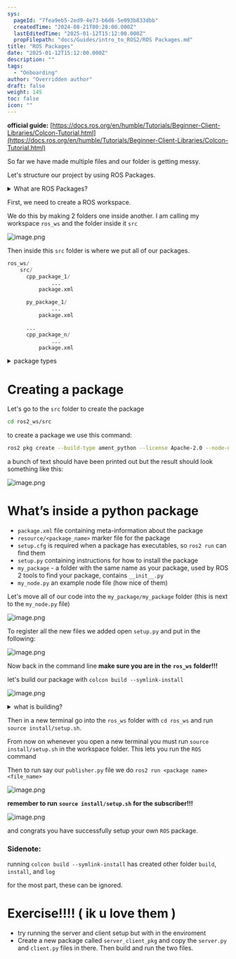 ```yaml
---
sys:
  pageId: "7fea9eb5-2ed9-4e73-b6d6-5e093b833dbb"
  createdTime: "2024-08-21T00:28:00.000Z"
  lastEditedTime: "2025-01-12T15:12:00.000Z"
  propFilepath: "docs/Guides/intro_to_ROS2/ROS Packages.md"
title: "ROS Packages"
date: "2025-01-12T15:12:00.000Z"
description: ""
tags:
  - "Onboarding"
author: "Overridden author"
draft: false
weight: 145
toc: false
icon: ""
---
```


**official guide:** [https://docs.ros.org/en/humble/Tutorials/Beginner-Client-Libraries/Colcon-Tutorial.html](https://docs.ros.org/en/humble/Tutorials/Beginner-Client-Libraries/Colcon-Tutorial.html)

So far we have made multiple files and our folder is getting messy.

Let's structure our project by using ROS Packages.

<details>

<summary>What are ROS Packages?</summary>

ROS Packages are, as the name implies, packages of code that are highly sharable between ROS developers.

They consist of a folder, `package.xml` file, and source code

```python
      cpp_package_1/
		      ... imagine much code files here ..
          package.xml
```

</details>

First, we need to create a ROS workspace.

We do this by making 2 folders one inside another. I am calling my workspace `ros_ws` and the folder inside it `src`

![image.png](https://prod-files-secure.s3.us-west-2.amazonaws.com/d518164a-d88e-44d1-a4ee-3adb3bd8bce0/70706947-fd18-4537-a67b-e12946812d31/image.png?X-Amz-Algorithm=AWS4-HMAC-SHA256&X-Amz-Content-Sha256=UNSIGNED-PAYLOAD&X-Amz-Credential=ASIAZI2LB466Q2R2TSP3%2F20250525%2Fus-west-2%2Fs3%2Faws4_request&X-Amz-Date=20250525T131736Z&X-Amz-Expires=3600&X-Amz-Security-Token=IQoJb3JpZ2luX2VjEGMaCXVzLXdlc3QtMiJIMEYCIQDu93kkyW0nRs5dGAiAOQjUWhaP3QAuGk8JOcxDMhV0CQIhALcbM25%2FsLbVVAQFgK7BVLS%2BbH3NHo2Dvszs3KNW0EipKv8DCCsQABoMNjM3NDIzMTgzODA1IgxMQSeOMnY8O7Tgo5wq3APeEmsQHaA9N9aaY3gZFg6oZPz0fnNs4E9GMqxjjoZdkUMhUsbSSfpOZyuBv6gouuMbqbat7rZyGa0HHcIxqHxSWM93u8x8qg6YBIzCYQaq36k1cv9lKpzSiAFhImRHKxnAEsBkMg6jPKISCo01svUKaTLmOdowmpEXwTxWXh382LtdL%2BNsPpJLKqdVTcZrzfWeiiy0FecRXXJzcKYp9Zb0q4tI%2FDxSFL7hPhIotn3Veno%2F5PkOsGbELt9xMXHEsEmhGs%2BUFEABtqsfuLX1EgYkBKXUqz2fgowtlU%2FSGP7sYmFcgiweb1pIVEZ32mm9avayhRHZvHcUDXOWyoDeewuBV3Yuqb5za976q%2F1mRt9ux%2BrkgWEvDd%2FCJ%2B6wo5HC6AetSZcXEE9Z9PJxM76c0dv6ujib1dMrytcfrqQp4bFqQpWebhpm1uIOiIIm8JAB9lCGGpgCsSdKYDJARN80%2BUOCQaW4cbMHO6hwJVaIZNNSeb0lQNIo%2FEmLxmYmSYLp7XfL4yVF6J37cr3aGZkn61zyic2e2j4IGAoLEKPzQ4v9zDkZIcFRirvDV%2BB6Gdql0vLOEO0iWtaSxivSNLogYW%2B8SO8YLKwFvxZlfoYmXPnVXx2PEN%2Fo7oIAsn2p6DCL3svBBjqkAdv%2B%2B6QrMB8xYQeYgrepf226SrjA%2FKBXWL7OnSZKfy52dY0GbDZLmuFoOuupf2Cr5DdaQKZkKGdfTS4hlBDgM1274UjANjyQMjHs9VMcBgP%2BQfo8wyfv4W7JNLNaAwdKVdDZRMOS5hebr6zNJQVBp0Fdg2CruOridFpmuFz2N%2FDwXigeqsXa%2FZqZZprvrI5MXa8IhDwLjTEu7UyfpUQOqeoKBiqk&X-Amz-Signature=73b14dd3914138d8a1d5cca5189ba07b0ee0cc39faa62cbb84807105cbf033fd&X-Amz-SignedHeaders=host&x-id=GetObject)

Then inside this `src` folder is where we put all of our packages.

```python
ros_ws/
    src/
      cpp_package_1/
		      ...
          package.xml

      py_package_1/
		      ...
          package.xml

      ...
      cpp_package_n/
		      ...
          package.xml

```

<details>

<summary>package types</summary>

packages can be either `C++` or python.

the intern file structure is different for each but for this guide we will stick to creating python packages

</details>

# Creating a package

Let's go to the `src` folder to create the package

```bash
cd ros2_ws/src
```

to create a package we use this command:

```bash
ros2 pkg create --build-type ament_python --license Apache-2.0 --node-name my_node my_package
```

a bunch of text should have been printed out but the result should look something like this:

![image.png](https://prod-files-secure.s3.us-west-2.amazonaws.com/d518164a-d88e-44d1-a4ee-3adb3bd8bce0/e6cf1e3f-8512-4a3e-b131-079f800bf3e8/image.png?X-Amz-Algorithm=AWS4-HMAC-SHA256&X-Amz-Content-Sha256=UNSIGNED-PAYLOAD&X-Amz-Credential=ASIAZI2LB466Q2R2TSP3%2F20250525%2Fus-west-2%2Fs3%2Faws4_request&X-Amz-Date=20250525T131736Z&X-Amz-Expires=3600&X-Amz-Security-Token=IQoJb3JpZ2luX2VjEGMaCXVzLXdlc3QtMiJIMEYCIQDu93kkyW0nRs5dGAiAOQjUWhaP3QAuGk8JOcxDMhV0CQIhALcbM25%2FsLbVVAQFgK7BVLS%2BbH3NHo2Dvszs3KNW0EipKv8DCCsQABoMNjM3NDIzMTgzODA1IgxMQSeOMnY8O7Tgo5wq3APeEmsQHaA9N9aaY3gZFg6oZPz0fnNs4E9GMqxjjoZdkUMhUsbSSfpOZyuBv6gouuMbqbat7rZyGa0HHcIxqHxSWM93u8x8qg6YBIzCYQaq36k1cv9lKpzSiAFhImRHKxnAEsBkMg6jPKISCo01svUKaTLmOdowmpEXwTxWXh382LtdL%2BNsPpJLKqdVTcZrzfWeiiy0FecRXXJzcKYp9Zb0q4tI%2FDxSFL7hPhIotn3Veno%2F5PkOsGbELt9xMXHEsEmhGs%2BUFEABtqsfuLX1EgYkBKXUqz2fgowtlU%2FSGP7sYmFcgiweb1pIVEZ32mm9avayhRHZvHcUDXOWyoDeewuBV3Yuqb5za976q%2F1mRt9ux%2BrkgWEvDd%2FCJ%2B6wo5HC6AetSZcXEE9Z9PJxM76c0dv6ujib1dMrytcfrqQp4bFqQpWebhpm1uIOiIIm8JAB9lCGGpgCsSdKYDJARN80%2BUOCQaW4cbMHO6hwJVaIZNNSeb0lQNIo%2FEmLxmYmSYLp7XfL4yVF6J37cr3aGZkn61zyic2e2j4IGAoLEKPzQ4v9zDkZIcFRirvDV%2BB6Gdql0vLOEO0iWtaSxivSNLogYW%2B8SO8YLKwFvxZlfoYmXPnVXx2PEN%2Fo7oIAsn2p6DCL3svBBjqkAdv%2B%2B6QrMB8xYQeYgrepf226SrjA%2FKBXWL7OnSZKfy52dY0GbDZLmuFoOuupf2Cr5DdaQKZkKGdfTS4hlBDgM1274UjANjyQMjHs9VMcBgP%2BQfo8wyfv4W7JNLNaAwdKVdDZRMOS5hebr6zNJQVBp0Fdg2CruOridFpmuFz2N%2FDwXigeqsXa%2FZqZZprvrI5MXa8IhDwLjTEu7UyfpUQOqeoKBiqk&X-Amz-Signature=df8d551a12ad334ad83e870f1e300bcaa537fd2fb73b6a84cfac8ba23d9df0cb&X-Amz-SignedHeaders=host&x-id=GetObject)

# What’s inside a python package

- `package.xml` file containing meta-information about the package
- `resource/<package_name>` marker file for the package
- `setup.cfg` is required when a package has executables, so `ros2 run` can find them
- `setup.py` containing instructions for how to install the package
- `my_package` - a folder with the same name as your package, used by ROS 2 tools to find your package, contains `__init__.py`
- `my_node.py` an example node file (how nice of them)

Let's move all of our code into the `my_package/my_package` folder (this is next to the `my_node.py` file)

![image.png](https://prod-files-secure.s3.us-west-2.amazonaws.com/d518164a-d88e-44d1-a4ee-3adb3bd8bce0/9ce58f11-0da9-4d3e-b86d-506a9685d378/image.png?X-Amz-Algorithm=AWS4-HMAC-SHA256&X-Amz-Content-Sha256=UNSIGNED-PAYLOAD&X-Amz-Credential=ASIAZI2LB466Q2R2TSP3%2F20250525%2Fus-west-2%2Fs3%2Faws4_request&X-Amz-Date=20250525T131736Z&X-Amz-Expires=3600&X-Amz-Security-Token=IQoJb3JpZ2luX2VjEGMaCXVzLXdlc3QtMiJIMEYCIQDu93kkyW0nRs5dGAiAOQjUWhaP3QAuGk8JOcxDMhV0CQIhALcbM25%2FsLbVVAQFgK7BVLS%2BbH3NHo2Dvszs3KNW0EipKv8DCCsQABoMNjM3NDIzMTgzODA1IgxMQSeOMnY8O7Tgo5wq3APeEmsQHaA9N9aaY3gZFg6oZPz0fnNs4E9GMqxjjoZdkUMhUsbSSfpOZyuBv6gouuMbqbat7rZyGa0HHcIxqHxSWM93u8x8qg6YBIzCYQaq36k1cv9lKpzSiAFhImRHKxnAEsBkMg6jPKISCo01svUKaTLmOdowmpEXwTxWXh382LtdL%2BNsPpJLKqdVTcZrzfWeiiy0FecRXXJzcKYp9Zb0q4tI%2FDxSFL7hPhIotn3Veno%2F5PkOsGbELt9xMXHEsEmhGs%2BUFEABtqsfuLX1EgYkBKXUqz2fgowtlU%2FSGP7sYmFcgiweb1pIVEZ32mm9avayhRHZvHcUDXOWyoDeewuBV3Yuqb5za976q%2F1mRt9ux%2BrkgWEvDd%2FCJ%2B6wo5HC6AetSZcXEE9Z9PJxM76c0dv6ujib1dMrytcfrqQp4bFqQpWebhpm1uIOiIIm8JAB9lCGGpgCsSdKYDJARN80%2BUOCQaW4cbMHO6hwJVaIZNNSeb0lQNIo%2FEmLxmYmSYLp7XfL4yVF6J37cr3aGZkn61zyic2e2j4IGAoLEKPzQ4v9zDkZIcFRirvDV%2BB6Gdql0vLOEO0iWtaSxivSNLogYW%2B8SO8YLKwFvxZlfoYmXPnVXx2PEN%2Fo7oIAsn2p6DCL3svBBjqkAdv%2B%2B6QrMB8xYQeYgrepf226SrjA%2FKBXWL7OnSZKfy52dY0GbDZLmuFoOuupf2Cr5DdaQKZkKGdfTS4hlBDgM1274UjANjyQMjHs9VMcBgP%2BQfo8wyfv4W7JNLNaAwdKVdDZRMOS5hebr6zNJQVBp0Fdg2CruOridFpmuFz2N%2FDwXigeqsXa%2FZqZZprvrI5MXa8IhDwLjTEu7UyfpUQOqeoKBiqk&X-Amz-Signature=05451ff0e7b3b4596d3637370b5bd0970d4f59b82325ac43580d67efe945186e&X-Amz-SignedHeaders=host&x-id=GetObject)

To register all the new files we added open `setup.py` and put in the following:

![image.png](https://prod-files-secure.s3.us-west-2.amazonaws.com/d518164a-d88e-44d1-a4ee-3adb3bd8bce0/1cd7c262-4cae-4496-9d75-c178537d24a2/image.png?X-Amz-Algorithm=AWS4-HMAC-SHA256&X-Amz-Content-Sha256=UNSIGNED-PAYLOAD&X-Amz-Credential=ASIAZI2LB466Q2R2TSP3%2F20250525%2Fus-west-2%2Fs3%2Faws4_request&X-Amz-Date=20250525T131736Z&X-Amz-Expires=3600&X-Amz-Security-Token=IQoJb3JpZ2luX2VjEGMaCXVzLXdlc3QtMiJIMEYCIQDu93kkyW0nRs5dGAiAOQjUWhaP3QAuGk8JOcxDMhV0CQIhALcbM25%2FsLbVVAQFgK7BVLS%2BbH3NHo2Dvszs3KNW0EipKv8DCCsQABoMNjM3NDIzMTgzODA1IgxMQSeOMnY8O7Tgo5wq3APeEmsQHaA9N9aaY3gZFg6oZPz0fnNs4E9GMqxjjoZdkUMhUsbSSfpOZyuBv6gouuMbqbat7rZyGa0HHcIxqHxSWM93u8x8qg6YBIzCYQaq36k1cv9lKpzSiAFhImRHKxnAEsBkMg6jPKISCo01svUKaTLmOdowmpEXwTxWXh382LtdL%2BNsPpJLKqdVTcZrzfWeiiy0FecRXXJzcKYp9Zb0q4tI%2FDxSFL7hPhIotn3Veno%2F5PkOsGbELt9xMXHEsEmhGs%2BUFEABtqsfuLX1EgYkBKXUqz2fgowtlU%2FSGP7sYmFcgiweb1pIVEZ32mm9avayhRHZvHcUDXOWyoDeewuBV3Yuqb5za976q%2F1mRt9ux%2BrkgWEvDd%2FCJ%2B6wo5HC6AetSZcXEE9Z9PJxM76c0dv6ujib1dMrytcfrqQp4bFqQpWebhpm1uIOiIIm8JAB9lCGGpgCsSdKYDJARN80%2BUOCQaW4cbMHO6hwJVaIZNNSeb0lQNIo%2FEmLxmYmSYLp7XfL4yVF6J37cr3aGZkn61zyic2e2j4IGAoLEKPzQ4v9zDkZIcFRirvDV%2BB6Gdql0vLOEO0iWtaSxivSNLogYW%2B8SO8YLKwFvxZlfoYmXPnVXx2PEN%2Fo7oIAsn2p6DCL3svBBjqkAdv%2B%2B6QrMB8xYQeYgrepf226SrjA%2FKBXWL7OnSZKfy52dY0GbDZLmuFoOuupf2Cr5DdaQKZkKGdfTS4hlBDgM1274UjANjyQMjHs9VMcBgP%2BQfo8wyfv4W7JNLNaAwdKVdDZRMOS5hebr6zNJQVBp0Fdg2CruOridFpmuFz2N%2FDwXigeqsXa%2FZqZZprvrI5MXa8IhDwLjTEu7UyfpUQOqeoKBiqk&X-Amz-Signature=c3ec72c94d92bbf33ac60f4b3cfea18ff6814d668536bd00a8dde2c3697623d6&X-Amz-SignedHeaders=host&x-id=GetObject)

Now back in the command line **make sure you are in the** **`ros_ws`** **folder!!!**

let's build our package with `colcon build --symlink-install`

![image.png](https://prod-files-secure.s3.us-west-2.amazonaws.com/d518164a-d88e-44d1-a4ee-3adb3bd8bce0/2f2a0d27-b173-48fd-b189-5f5c0ce65619/image.png?X-Amz-Algorithm=AWS4-HMAC-SHA256&X-Amz-Content-Sha256=UNSIGNED-PAYLOAD&X-Amz-Credential=ASIAZI2LB466Q2R2TSP3%2F20250525%2Fus-west-2%2Fs3%2Faws4_request&X-Amz-Date=20250525T131736Z&X-Amz-Expires=3600&X-Amz-Security-Token=IQoJb3JpZ2luX2VjEGMaCXVzLXdlc3QtMiJIMEYCIQDu93kkyW0nRs5dGAiAOQjUWhaP3QAuGk8JOcxDMhV0CQIhALcbM25%2FsLbVVAQFgK7BVLS%2BbH3NHo2Dvszs3KNW0EipKv8DCCsQABoMNjM3NDIzMTgzODA1IgxMQSeOMnY8O7Tgo5wq3APeEmsQHaA9N9aaY3gZFg6oZPz0fnNs4E9GMqxjjoZdkUMhUsbSSfpOZyuBv6gouuMbqbat7rZyGa0HHcIxqHxSWM93u8x8qg6YBIzCYQaq36k1cv9lKpzSiAFhImRHKxnAEsBkMg6jPKISCo01svUKaTLmOdowmpEXwTxWXh382LtdL%2BNsPpJLKqdVTcZrzfWeiiy0FecRXXJzcKYp9Zb0q4tI%2FDxSFL7hPhIotn3Veno%2F5PkOsGbELt9xMXHEsEmhGs%2BUFEABtqsfuLX1EgYkBKXUqz2fgowtlU%2FSGP7sYmFcgiweb1pIVEZ32mm9avayhRHZvHcUDXOWyoDeewuBV3Yuqb5za976q%2F1mRt9ux%2BrkgWEvDd%2FCJ%2B6wo5HC6AetSZcXEE9Z9PJxM76c0dv6ujib1dMrytcfrqQp4bFqQpWebhpm1uIOiIIm8JAB9lCGGpgCsSdKYDJARN80%2BUOCQaW4cbMHO6hwJVaIZNNSeb0lQNIo%2FEmLxmYmSYLp7XfL4yVF6J37cr3aGZkn61zyic2e2j4IGAoLEKPzQ4v9zDkZIcFRirvDV%2BB6Gdql0vLOEO0iWtaSxivSNLogYW%2B8SO8YLKwFvxZlfoYmXPnVXx2PEN%2Fo7oIAsn2p6DCL3svBBjqkAdv%2B%2B6QrMB8xYQeYgrepf226SrjA%2FKBXWL7OnSZKfy52dY0GbDZLmuFoOuupf2Cr5DdaQKZkKGdfTS4hlBDgM1274UjANjyQMjHs9VMcBgP%2BQfo8wyfv4W7JNLNaAwdKVdDZRMOS5hebr6zNJQVBp0Fdg2CruOridFpmuFz2N%2FDwXigeqsXa%2FZqZZprvrI5MXa8IhDwLjTEu7UyfpUQOqeoKBiqk&X-Amz-Signature=20abe55c5cbf8a618d746957eb4c8946457b122926e0de1d1de2a8b888d89d3d&X-Amz-SignedHeaders=host&x-id=GetObject)

<details>

<summary>what is building?</summary>

if you are a CS major at Rose-Hulman you will learn the answer to this in CSSE132

but TLDR; is it combines all the code files into one program that can be run easily 

</details>

Then in a new terminal go into the `ros_ws` folder with `cd ros_ws` and run `source install/setup.sh`. 

From now on whenever you open a new terminal you must run `source install/setup.sh` in the workspace folder. This lets you run the `ROS` command

Then to run say our `publisher.py` file we do `ros2 run <package name> <file_name>`

![image.png](https://prod-files-secure.s3.us-west-2.amazonaws.com/d518164a-d88e-44d1-a4ee-3adb3bd8bce0/4f4b1219-3a44-4632-aa0a-ce3471699f59/image.png?X-Amz-Algorithm=AWS4-HMAC-SHA256&X-Amz-Content-Sha256=UNSIGNED-PAYLOAD&X-Amz-Credential=ASIAZI2LB466Q2R2TSP3%2F20250525%2Fus-west-2%2Fs3%2Faws4_request&X-Amz-Date=20250525T131736Z&X-Amz-Expires=3600&X-Amz-Security-Token=IQoJb3JpZ2luX2VjEGMaCXVzLXdlc3QtMiJIMEYCIQDu93kkyW0nRs5dGAiAOQjUWhaP3QAuGk8JOcxDMhV0CQIhALcbM25%2FsLbVVAQFgK7BVLS%2BbH3NHo2Dvszs3KNW0EipKv8DCCsQABoMNjM3NDIzMTgzODA1IgxMQSeOMnY8O7Tgo5wq3APeEmsQHaA9N9aaY3gZFg6oZPz0fnNs4E9GMqxjjoZdkUMhUsbSSfpOZyuBv6gouuMbqbat7rZyGa0HHcIxqHxSWM93u8x8qg6YBIzCYQaq36k1cv9lKpzSiAFhImRHKxnAEsBkMg6jPKISCo01svUKaTLmOdowmpEXwTxWXh382LtdL%2BNsPpJLKqdVTcZrzfWeiiy0FecRXXJzcKYp9Zb0q4tI%2FDxSFL7hPhIotn3Veno%2F5PkOsGbELt9xMXHEsEmhGs%2BUFEABtqsfuLX1EgYkBKXUqz2fgowtlU%2FSGP7sYmFcgiweb1pIVEZ32mm9avayhRHZvHcUDXOWyoDeewuBV3Yuqb5za976q%2F1mRt9ux%2BrkgWEvDd%2FCJ%2B6wo5HC6AetSZcXEE9Z9PJxM76c0dv6ujib1dMrytcfrqQp4bFqQpWebhpm1uIOiIIm8JAB9lCGGpgCsSdKYDJARN80%2BUOCQaW4cbMHO6hwJVaIZNNSeb0lQNIo%2FEmLxmYmSYLp7XfL4yVF6J37cr3aGZkn61zyic2e2j4IGAoLEKPzQ4v9zDkZIcFRirvDV%2BB6Gdql0vLOEO0iWtaSxivSNLogYW%2B8SO8YLKwFvxZlfoYmXPnVXx2PEN%2Fo7oIAsn2p6DCL3svBBjqkAdv%2B%2B6QrMB8xYQeYgrepf226SrjA%2FKBXWL7OnSZKfy52dY0GbDZLmuFoOuupf2Cr5DdaQKZkKGdfTS4hlBDgM1274UjANjyQMjHs9VMcBgP%2BQfo8wyfv4W7JNLNaAwdKVdDZRMOS5hebr6zNJQVBp0Fdg2CruOridFpmuFz2N%2FDwXigeqsXa%2FZqZZprvrI5MXa8IhDwLjTEu7UyfpUQOqeoKBiqk&X-Amz-Signature=e8720177eeb4fbfe0b0825c2bb827b0f17c077d58e14dbad7c423564bf02d5f5&X-Amz-SignedHeaders=host&x-id=GetObject)

**remember to run** **`source install/setup.sh`** **for the subscriber!!!**

![image.png](https://prod-files-secure.s3.us-west-2.amazonaws.com/d518164a-d88e-44d1-a4ee-3adb3bd8bce0/02121119-dad4-49ec-8356-c956108b4243/image.png?X-Amz-Algorithm=AWS4-HMAC-SHA256&X-Amz-Content-Sha256=UNSIGNED-PAYLOAD&X-Amz-Credential=ASIAZI2LB466Q2R2TSP3%2F20250525%2Fus-west-2%2Fs3%2Faws4_request&X-Amz-Date=20250525T131736Z&X-Amz-Expires=3600&X-Amz-Security-Token=IQoJb3JpZ2luX2VjEGMaCXVzLXdlc3QtMiJIMEYCIQDu93kkyW0nRs5dGAiAOQjUWhaP3QAuGk8JOcxDMhV0CQIhALcbM25%2FsLbVVAQFgK7BVLS%2BbH3NHo2Dvszs3KNW0EipKv8DCCsQABoMNjM3NDIzMTgzODA1IgxMQSeOMnY8O7Tgo5wq3APeEmsQHaA9N9aaY3gZFg6oZPz0fnNs4E9GMqxjjoZdkUMhUsbSSfpOZyuBv6gouuMbqbat7rZyGa0HHcIxqHxSWM93u8x8qg6YBIzCYQaq36k1cv9lKpzSiAFhImRHKxnAEsBkMg6jPKISCo01svUKaTLmOdowmpEXwTxWXh382LtdL%2BNsPpJLKqdVTcZrzfWeiiy0FecRXXJzcKYp9Zb0q4tI%2FDxSFL7hPhIotn3Veno%2F5PkOsGbELt9xMXHEsEmhGs%2BUFEABtqsfuLX1EgYkBKXUqz2fgowtlU%2FSGP7sYmFcgiweb1pIVEZ32mm9avayhRHZvHcUDXOWyoDeewuBV3Yuqb5za976q%2F1mRt9ux%2BrkgWEvDd%2FCJ%2B6wo5HC6AetSZcXEE9Z9PJxM76c0dv6ujib1dMrytcfrqQp4bFqQpWebhpm1uIOiIIm8JAB9lCGGpgCsSdKYDJARN80%2BUOCQaW4cbMHO6hwJVaIZNNSeb0lQNIo%2FEmLxmYmSYLp7XfL4yVF6J37cr3aGZkn61zyic2e2j4IGAoLEKPzQ4v9zDkZIcFRirvDV%2BB6Gdql0vLOEO0iWtaSxivSNLogYW%2B8SO8YLKwFvxZlfoYmXPnVXx2PEN%2Fo7oIAsn2p6DCL3svBBjqkAdv%2B%2B6QrMB8xYQeYgrepf226SrjA%2FKBXWL7OnSZKfy52dY0GbDZLmuFoOuupf2Cr5DdaQKZkKGdfTS4hlBDgM1274UjANjyQMjHs9VMcBgP%2BQfo8wyfv4W7JNLNaAwdKVdDZRMOS5hebr6zNJQVBp0Fdg2CruOridFpmuFz2N%2FDwXigeqsXa%2FZqZZprvrI5MXa8IhDwLjTEu7UyfpUQOqeoKBiqk&X-Amz-Signature=012d809a8d0d1929d110cc6bc3e974afeadd1a2ab65a2b982db5ca695809dfd6&X-Amz-SignedHeaders=host&x-id=GetObject)

and congrats you have successfully setup your own `ROS` package.

### Sidenote:

running `colcon build --symlink-install` has created other folder `build`, `install`, and `log`

for the most part, these can be ignored.

# Exercise!!!! ( ik u love them )

- try running the server and client setup but with in the enviroment
- Create a new package called `server_client_pkg` and copy the `server.py` and `client.py` files in there. Then build and run the two files.
